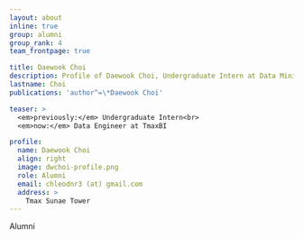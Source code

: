 ```yaml
---
layout: about
inline: true
group: alumni
group_rank: 4
team_frontpage: true

title: Daewook Choi
description: Profile of Daewook Choi, Undergraduate Intern at Data Mining Lab.
lastname: Choi
publications: 'author^=\*Daewook Choi'

teaser: >
  <em>previously:</em> Undergraduate Intern<br>
  <em>now:</em> Data Engineer at TmaxBI

profile:
  name: Daewook Choi
  align: right
  image: dwchoi-profile.png
  role: Alumni
  email: chleodnr3 (at) gmail.com
  address: >
    Tmax Sunae Tower
---
```


Alumni
